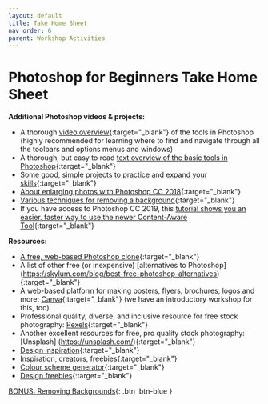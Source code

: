 ```yaml
---
layout: default
title: Take Home Sheet
nav_order: 6
parent: Workshop Activities
---
```

# Photoshop for Beginners Take Home Sheet

**Additional Photoshop videos & projects:**
- A thorough [video overview](https://www.youtube.com/watch?v=BMNVYzckSPU){:target="_blank"} of the tools in Photoshop (highly recommended for learning where to find and navigate through all the toolbars and options menus and windows)
- A thorough, but easy to read [text overview of the basic tools in Photoshop]( https://blog.hubspot.com/marketing/how-to-use-photoshop){:target="_blank"}
- [Some good, simple projects to practice and expand your skills]( https://helpx.adobe.com/ca/photoshop/how-to/photoshop-for-beginners.html){:target="_blank"}
- [About enlarging photos with Photoshop CC 2018](https://www.photoshopessentials.com/basics/upscale-images-photoshop-cc-2018/){:target="_blank"}
- [Various techniques for removing a background](https://www.creativebloq.com/how-to/how-to-remove-a-background-in-photoshop){:target="_blank"}
- If you have access to Photoshop CC 2019, this [tutorial shows you an easier, faster way to use the newer Content-Aware Tool](https://www.youtube.com/watch?v=LS4PehBbk5o){:target="_blank"} 

**Resources:**
- [A free, web-based Photoshop clone](https://www.photopea.com/){:target="_blank"}
- A list of other free (or inexpensive) [alternatives to Photoshop] (https://skylum.com/blog/best-free-photoshop-alternatives){:target="_blank"}
- A web-based platform for making posters, flyers, brochures, logos and more: [Canva](https://www.canva.com){:target="_blank"} (we have an introductory workshop for this, too)
- Professional quality, diverse, and inclusive resource for free stock photography: [Pexels](https://www.pexels.com){:target="_blank"}
- Another excellent resources for free, pro quality stock photography: [Unsplash] (https://unsplash.com/){:target="_blank"}
- [Design inspiration](https://www.designspiration.com/){:target="_blank"}
- Inspiration, creators, [freebies](https://dribbble.com/){:target="_blank"}
- [Colour scheme generator](https://coolors.co){:target="_blank"}
- [Design freebies](https://graphicburger.com){:target="_blank"} 

[BONUS: Removing Backgrounds](remove-background.html){: .btn .btn-blue }
